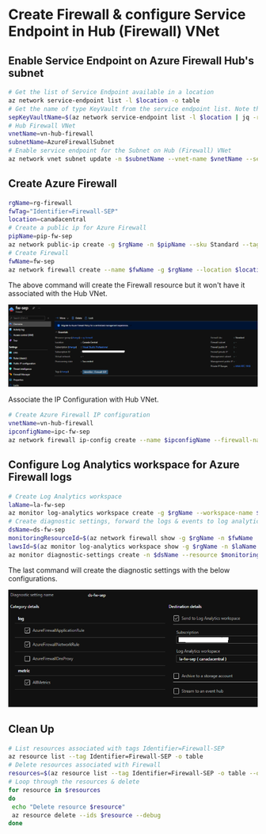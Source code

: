 # Create Firewall & configure Service Endpoint  in Hub (Firewall) VNet
## Enable Service Endpoint on Azure Firewall Hub's subnet
```bash
# Get the list of Service Endpoint available in a location
az network service-endpoint list -l $location -o table
# Get the name of type KeyVault from the service endpoint list. Note that "contains" is case-sensitive
sepKeyVaultName=$(az network service-endpoint list -l $location | jq -r '.[] | select(.name | contains("Key")) | .name')
# Hub Firewall VNet
vnetName=vn-hub-firewall
subnetName=AzureFirewallSubnet
# Enable service endpoint for the Subnet on Hub (Firewall) VNet 
az network vnet subnet update -n $subnetName --vnet-name $vnetName --service-endpoints $sepKeyVaultName -g $rgName
```
## Create Azure Firewall
```bash
rgName=rg-firewall
fwTag="Identifier=Firewall-SEP"
location=canadacentral
# Create a public ip for Azure Firewall
pipName=pip-fw-sep
az network public-ip create -g $rgName -n $pipName --sku Standard --tags $fwTag --allocation-method Static --verbose
# Create Firewall
fwName=fw-sep
az network firewall create --name $fwName -g $rgName --location $location --tags $fwTag --verbose
```
The above command will create the Firewall resource but it won't have it associated with the Hub VNet.

![Alt text](/images/fw-without-ipconfig.png)

Associate the IP Configuration with Hub VNet.
```bash
# Create Azure Firewall IP configuration
vnetName=vn-hub-firewall
ipconfigName=ipc-fw-sep
az network firewall ip-config create --name $ipconfigName --firewall-name $fwName --public-ip-address $pipName --vnet-name $vnetName -g $rgName --verbose
```

## Configure Log Analytics workspace for Azure Firewall logs
```bash
# Create Log Analytics workspace
laName=la-fw-sep
az monitor log-analytics workspace create -g $rgName --workspace-name $laName --location $location --tags $fwTag --verbose
# Create diagnostic settings, forward the logs & events to log analytics workspace 
dsName=ds-fw-sep
monitoringResourceId=$(az network firewall show -g $rgName -n $fwName | jq -r ".id")
lawsId=$(az monitor log-analytics workspace show -g $rgName -n $laName | jq -r ".id")
az monitor diagnostic-settings create -n $dsName --resource $monitoringResourceId --workspace $lawsId --logs '[{"category":"AzureFirewallApplicationRule","Enabled":true}, {"category":"AzureFirewallNetworkRule","Enabled":true}]' --metrics '[{"category": "AllMetrics","Enabled": true}]' --verbose
``` 
The last command will create the diagnostic settings with the below configurations.

![Alt text](/images/diagnostics-firewall.png)

## Clean Up
```bash
# List resources associated with tags Identifier=Firewall-SEP
az resource list --tag Identifier=Firewall-SEP -o table
# Delete resources associated with Firewall
resources=$(az resource list --tag Identifier=Firewall-SEP -o table --query "[].id" -o tsv)
# Loop through the resources & delete
for resource in $resources
do
 echo "Delete resource $resource"
 az resource delete --ids $resource --debug
done
```

